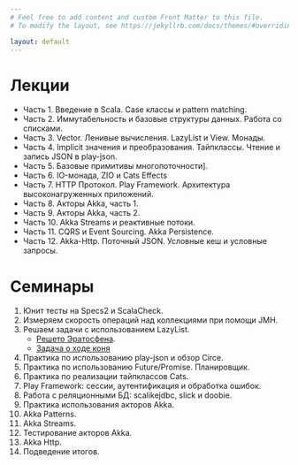 ```yaml
---
# Feel free to add content and custom Front Matter to this file.
# To modify the layout, see https://jekyllrb.com/docs/themes/#overriding-theme-defaults

layout: default
---
```


# Лекции

* Часть 1. Введение в Scala. Case классы и pattern matching.
* Часть 2. Иммутабельность и базовые структуры данных. Работа со списками.
* Часть 3. Vector. Ленивые вычисления. LazyList и View. Монады.
* Часть 4. Implicit значения и преобразования. Тайпклассы. Чтение и запись JSON в play-json.
* Часть 5. Базовые примитивы многопоточности].
* Часть 6. IO-монада, ZIO и Cats Effects
* Часть 7. HTTP Протокол. Play Framework. Архитектура высоконагруженных приложений.
* Часть 8. Акторы Akka, часть 1.
* Часть 9. Акторы Akka, часть 2.
* Часть 10. Akka Streams и реактивные потоки.
* Часть 11. CQRS и Event Sourcing. Akka Persistence.
* Часть 12. Akka-Http. Поточный JSON. Условные кеш и условные запросы.

# Семинары

1. Юнит тесты на Specs2 и ScalaCheck.
2. Измеряем скорость операций над коллекциями при помощи JMH.
3. Решаем задачи с использованием LazyList.
   * [Решето Эратосфена](https://ru.wikipedia.org/wiki/%D0%A0%D0%B5%D1%88%D0%B5%D1%82%D0%BE_%D0%AD%D1%80%D0%B0%D1%82%D0%BE%D1%81%D1%84%D0%B5%D0%BD%D0%B0).
   * [Задача о ходе коня](https://ru.wikipedia.org/wiki/%D0%97%D0%B0%D0%B4%D0%B0%D1%87%D0%B0_%D0%BE_%D1%85%D0%BE%D0%B4%D0%B5_%D0%BA%D0%BE%D0%BD%D1%8F)
4. Практика по использованию play-json и обзор Circe.
5. Практика по использованию Future/Promise. Планировщик.
6. Практика по реализации тайпклассов Cats.
7. Play Framework: сессии, аутентификация и обработка ошибок.
8. Работа с реляционными БД: scalikejdbc, slick и doobie.
9. Практика использования акторов Akka.
10. Akka Patterns.
11. Akka Streams.
12. Тестирование акторов Akka.
13. Akka Http.
14. Подведение итогов.
